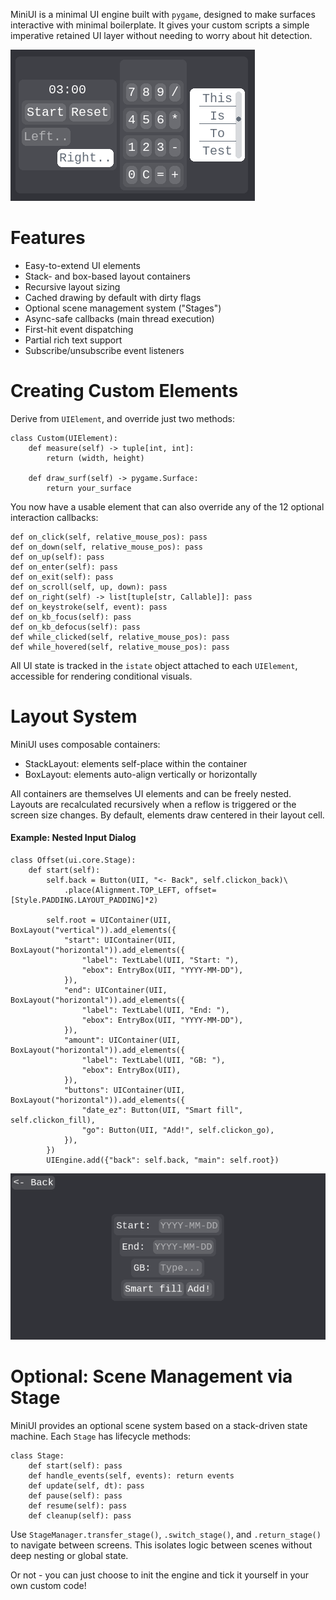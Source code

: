 MiniUI is a minimal UI engine built with `pygame`, designed to make surfaces interactive with minimal boilerplate. 
It gives your custom scripts a simple imperative retained UI layer without needing to worry about hit detection.

![Demo showing nested layouts and basic + custom components](ui/assets/demo.png "Preview")

# Features
- Easy-to-extend UI elements
- Stack- and box-based layout containers
- Recursive layout sizing
- Cached drawing by default with dirty flags
- Optional scene management system ("Stages")
- Async-safe callbacks (main thread execution)
- First-hit event dispatching
- Partial rich text support
- Subscribe/unsubscribe event listeners

# Creating Custom Elements

Derive from `UIElement`, and override just two methods:

```
class Custom(UIElement):
    def measure(self) -> tuple[int, int]:
        return (width, height)

    def draw_surf(self) -> pygame.Surface:
        return your_surface
```

You now have a usable element that can also override any of the 12 optional interaction callbacks:

```
def on_click(self, relative_mouse_pos): pass
def on_down(self, relative_mouse_pos): pass
def on_up(self): pass
def on_enter(self): pass
def on_exit(self): pass
def on_scroll(self, up, down): pass
def on_right(self) -> list[tuple[str, Callable]]: pass
def on_keystroke(self, event): pass
def on_kb_focus(self): pass
def on_kb_defocus(self): pass
def while_clicked(self, relative_mouse_pos): pass
def while_hovered(self, relative_mouse_pos): pass
```

All UI state is tracked in the `istate` object attached to each `UIElement`, accessible for rendering conditional visuals.

# Layout System

MiniUI uses composable containers:
- StackLayout: elements self-place within the container
- BoxLayout: elements auto-align vertically or horizontally

All containers are themselves UI elements and can be freely nested.
Layouts are recalculated recursively when a reflow is triggered or the screen size changes. 
By default, elements draw centered in their layout cell.

#### Example: Nested Input Dialog

```
class Offset(ui.core.Stage):
    def start(self):
        self.back = Button(UII, "<- Back", self.clickon_back)\
            .place(Alignment.TOP_LEFT, offset=[Style.PADDING.LAYOUT_PADDING]*2)

        self.root = UIContainer(UII, BoxLayout("vertical")).add_elements({
            "start": UIContainer(UII, BoxLayout("horizontal")).add_elements({
                "label": TextLabel(UII, "Start: "),
                "ebox": EntryBox(UII, "YYYY-MM-DD"),
            }),
            "end": UIContainer(UII, BoxLayout("horizontal")).add_elements({
                "label": TextLabel(UII, "End: "),
                "ebox": EntryBox(UII, "YYYY-MM-DD"),
            }),
            "amount": UIContainer(UII, BoxLayout("horizontal")).add_elements({
                "label": TextLabel(UII, "GB: "),
                "ebox": EntryBox(UII),
            }),
            "buttons": UIContainer(UII, BoxLayout("horizontal")).add_elements({
                "date_ez": Button(UII, "Smart fill", self.clickon_fill),
                "go": Button(UII, "Add!", self.clickon_go),
            }),
        })
        UIEngine.add({"back": self.back, "main": self.root})
```

![Demo showing nested layouts and basic + custom components](ui/assets/demo2.png "Preview")

# Optional: Scene Management via Stage

MiniUI provides an optional scene system based on a stack-driven state machine. Each `Stage` has lifecycle methods:

```
class Stage:
    def start(self): pass
    def handle_events(self, events): return events
    def update(self, dt): pass
    def pause(self): pass
    def resume(self): pass
    def cleanup(self): pass
```

Use `StageManager.transfer_stage()`, `.switch_stage()`, and `.return_stage()` to navigate between screens. This isolates logic between scenes without deep nesting or global state.

Or not - you can just choose to init the engine and tick it yourself in your own custom code!